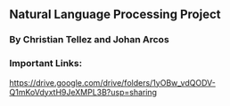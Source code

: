 ## Natural Language Processing Project

### By Christian Tellez and Johan Arcos

### Important Links:
https://drive.google.com/drive/folders/1yOBw_vdQODV-Q1mKoVdyxtH9JeXMPL3B?usp=sharing
